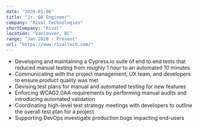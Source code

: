 ```yaml
---
date: "2020-01-06"
title: "Jr. QA Engineer"
company: "Rival Technologies"
shortCompany: "Rival"
location: "Vancouver, BC"
range: "Jan 2020 - Present"
url: "https://www.rivaltech.com/"
---
```


- Developing and maintaining a Cypress.io suite of end to end tests that reduced manual testing from roughly 1 hour to an automated 10 minutes
- Communicating with the project management, UX team, and developers to ensure product quality was met
- Devising test plans for manual and automated testing for new features
- Enforcing WCAG2.0AA requirements by performing manual audits and introducing automated validation
- Coordinating high-level test strategy meetings with developers to outline the overall test plan for a project
- Supporting DevOps investigate production bugs impacting end-users
